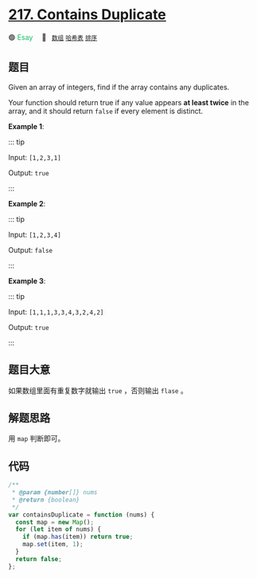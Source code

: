 # [217. Contains Duplicate](https://leetcode.com/problems/contains-duplicate/)

🟢 <font color=#15bd66>Esay</font>&emsp; 🔖&ensp; [`数组`](../solution/array.md) [`哈希表`](../solution/hash-table.md) [`排序`](../solution/sorting.md)

## 题目

Given an array of integers, find if the array contains any duplicates.

Your function should return true if any value appears **at least twice** in the array, and it should return `false` if every element is distinct.

**Example 1**:

::: tip

Input: `[1,2,3,1]`

Output: `true`

:::

**Example 2**:

::: tip

Input: `[1,2,3,4]`

Output: `false`

:::

**Example 3**:

::: tip

Input: `[1,1,1,3,3,4,3,2,4,2]`

Output: `true`

:::

## 题目大意

如果数组里面有重复数字就输出 `true` ，否则输出 `flase` 。

## 解题思路

用 `map` 判断即可。

## 代码

```javascript
/**
 * @param {number[]} nums
 * @return {boolean}
 */
var containsDuplicate = function (nums) {
  const map = new Map();
  for (let item of nums) {
    if (map.has(item)) return true;
    map.set(item, 1);
  }
  return false;
};
```

